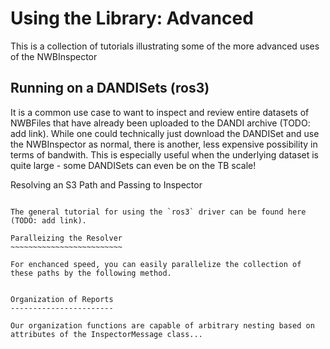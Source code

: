 Using the Library: Advanced
===========================

This is a collection of tutorials illustrating some of the more advanced uses of the NWBInspector


Running on a DANDISets (ros3)
-----------------------------

It is a common use case to want to inspect and review entire datasets of NWBFiles that have already been
uploaded to the DANDI archive (TODO: add link). While one could technically just download the DANDISet and
use the NWBInspector as normal, there is another, less expensive possibility in terms of bandwith. This is especially 
useful when the underlying dataset is quite large - some DANDISets can even be on the TB scale!

Resolving an S3 Path and Passing to Inspector
~~~~~~~~~~~~~~~~~~~~~~~~~~~~~~~~~~~~~~~~~~~~~

The general tutorial for using the `ros3` driver can be found here (TODO: add link).

Paralleizing the Resolver
~~~~~~~~~~~~~~~~~~~~~~~~~

For enchanced speed, you can easily parallelize the collection of these paths by the following method.


Organization of Reports
-----------------------

Our organization functions are capable of arbitrary nesting based on attributes of the InspectorMessage class...
